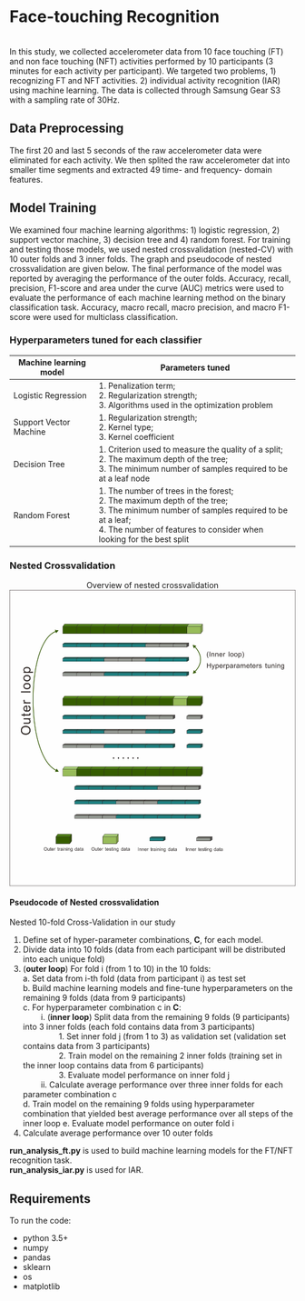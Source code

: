 # Face-touching Recognition 
<br />
In this study, we collected accelerometer data from 10 face touching (FT) and non face touching (NFT) activities performed by 10 participants (3 minutes for each activity per participant). We targeted two problems, 1) recognizing FT and NFT activities. 2) individual activity recognition (IAR) using machine learning. The data is collected through Samsung Gear S3 with a sampling rate of 30Hz. 

## Data Preprocessing
The first 20 and last 5 seconds of the raw accelerometer data were eliminated for each activity. We then splited the raw accelerometer dat into smaller time segments and extracted 49 time- and frequency- domain features.

## Model Training
We examined four machine learning algorithms: 1) logistic regression, 2) support vector machine, 3) decision tree and 4) random forest. For training and testing those models, we used nested crossvalidation (nested-CV) with 10 outer folds and 3 inner folds. The graph and pseudocode of nested crossvalidation are given below.
The final performance of the model was reported by averaging the performance of the outer folds. Accuracy, recall, precision, F1-score and area under the curve (AUC) metrics were used to evaluate the performance of each machine learning method on the binary classification task. Accuracy, macro recall, macro precision, and macro F1-score were used for multiclass classification.

### Hyperparameters tuned for each classifier
| Machine learning model  | Parameters tuned                                                                                                                                                                                                  |
|-------------------------|-------------------------------------------------------------------------------------------------------------------------------------------------------------------------------------------------------------------|
| Logistic Regression     | 1. Penalization term;<br>2. Regularization strength;<br>3. Algorithms used in the optimization problem                                                                                                            |
| Support Vector Machine  | 1. Regularization strength;<br>2. Kernel type;<br>3. Kernel coefficient                                                                                                                                           |
| Decision Tree           | 1. Criterion used to measure the quality of a split;<br>2. The maximum depth of the tree;<br>3. The minimum number of samples required to be at a leaf node                                                       |
| Random Forest           | 1. The number of trees in the forest;<br>2. The maximum depth of the tree;<br>3. The minimum number of samples required to be at a leaf;<br>4. The number of features to consider when looking for the best split |

### Nested Crossvalidation

<p align="center">
  Overview of nested crossvalidation
  <img align="middle" src="./nested-cv.jpeg" alt="nested-cv"  />
</p>

#### Pseudocode of Nested crossvalidation 
Nested 10-fold Cross-Validation in our study
1.	Define set of hyper-parameter combinations, **C**, for each model.
2.	Divide data into 10 folds (data from each participant will be distributed into each unique fold)
3.	(**outer loop**) For fold i (from 1 to 10) in the 10 folds:
    <br />
    a.	Set data from i-th fold (data from participant i) as test set
    <br />
    b.	Build machine learning models and fine-tune hyperparameters on the remaining 9 folds (data from 9 participants)
    <br />
    c.	For hyperparameter combination c in **C**:
    <br />
    &nbsp;&nbsp;&nbsp;&nbsp;&nbsp;&nbsp;&nbsp;&nbsp;i.	(**inner loop**) Split data from the remaining 9 folds (9 participants) into 3 inner folds (each fold contains data from 3 participants)
    <br />
    &nbsp;&nbsp;&nbsp;&nbsp;&nbsp;&nbsp;&nbsp;&nbsp;&nbsp;&nbsp;&nbsp;&nbsp;&nbsp;&nbsp;&nbsp;&nbsp;1.	Set inner fold j (from 1 to 3) as validation set (validation set contains data from 3 participants)
    <br />
    &nbsp;&nbsp;&nbsp;&nbsp;&nbsp;&nbsp;&nbsp;&nbsp;&nbsp;&nbsp;&nbsp;&nbsp;&nbsp;&nbsp;&nbsp;&nbsp;2.	Train model on the remaining 2 inner folds (training set in the inner loop contains data from 6 participants)
    <br />
    &nbsp;&nbsp;&nbsp;&nbsp;&nbsp;&nbsp;&nbsp;&nbsp;&nbsp;&nbsp;&nbsp;&nbsp;&nbsp;&nbsp;&nbsp;&nbsp;3.	Evaluate model performance on inner fold j
    <br />
    &nbsp;&nbsp;&nbsp;&nbsp;&nbsp;&nbsp;&nbsp;&nbsp;ii.	Calculate average performance over three inner folds for each parameter combination c
    <br />
    d.	Train model on the remaining 9 folds using hyperparameter combination that yielded best average performance over all steps of the inner loop
    e.	Evaluate model performance on outer fold i
4.	Calculate average performance over 10 outer folds

**run_analysis_ft.py** is used to build machine learning models for the FT/NFT recognition task.
<br />
**run_analysis_iar.py** is used for IAR.

## Requirements 
To run the code:
* python 3.5+
* numpy
* pandas
* sklearn
* os
* matplotlib



